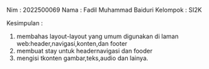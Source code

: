 Nim : 2022500069
Nama : Fadil Muhammad Baiduri
Kelompok : SI2K

Kesimpulan :
1. membahas layout-layout yang umum digunakan di laman web:header,navigasi,konten,dan footer
2. membuat stay untuk headernavigasi dan fooder
3. mengisi tkonten gambar,teks,audio dan lainya.
